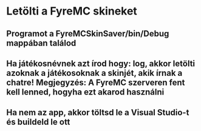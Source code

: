 # Letölti a FyreMC skineket
## Programot a FyreMCSkinSaver/bin/Debug mappában találod
## Ha játékosnévnek azt írod hogy: log, akkor letölti azoknak a játékosoknak a skinjét, akik írnak a chatre! Megjegyzés: A FyreMC szerveren fent kell lenned, hogyha ezt akarod használni
## Ha nem az app, akkor töltsd le a Visual Studio-t és buildeld le ott
